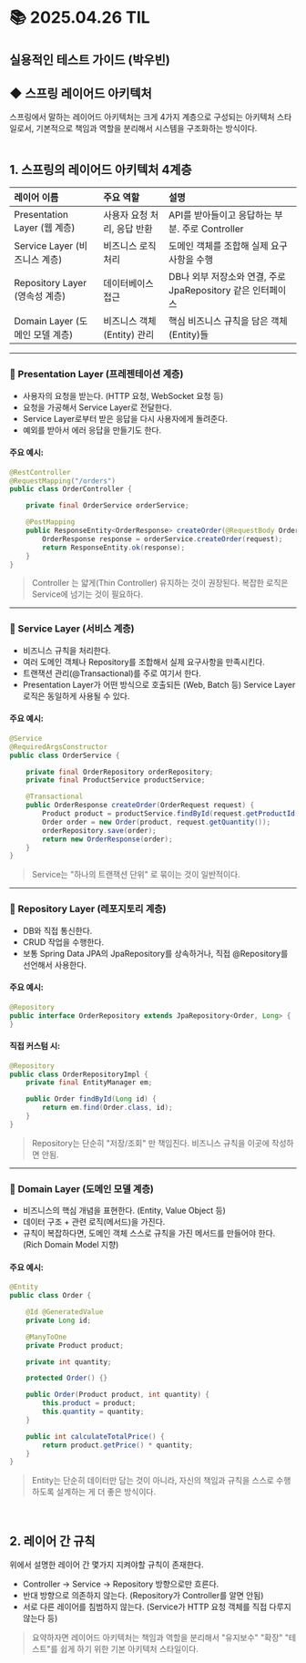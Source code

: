 # 📚 2025.04.26 TIL
## 실용적인 테스트 가이드 (박우빈)
##  ◆ 스프링 레이어드 아키텍처
스프링에서 말하는 레이어드 아키텍처는 크게 4가지 계층으로 구성되는 아키텍처 스타일로서,
기본적으로 책임과 역할을 분리해서 시스템을 구조화하는 방식이다.
<br></br>

## 1. 스프링의 레이어드 아키텍처 4계층

| 레이어 이름                    | 주요 역할               | 설명                                        |
|:--------------------------|:--------------------|:------------------------------------------|
| Presentation Layer (웹 계층) | 사용자 요청 처리, 응답 반환    | API를 받아들이고 응답하는 부분. 주로 Controller         |
| Service Layer (비즈니스 계층)   | 비즈니스 로직 처리          | 도메인 객체를 조합해 실제 요구사항을 수행                   |
| Repository Layer (영속성 계층) | 데이터베이스 접근           | DB나 외부 저장소와 연결, 주로 JpaRepository 같은 인터페이스 |
| Domain Layer (도메인 모델 계층)  | 비즈니스 객체 (Entity) 관리 | 핵심 비즈니스 규칙을 담은 객체(Entity)들                |
---

### 📌 Presentation Layer (프레젠테이션 계층)
- 사용자의 요청을 받는다. (HTTP 요청, WebSocket 요청 등)
- 요청을 가공해서 Service Layer로 전달한다.
- Service Layer로부터 받은 응답을 다시 사용자에게 돌려준다.
- 예외를 받아서 에러 응답을 만들기도 한다.

#### 주요 예시:
```java
@RestController
@RequestMapping("/orders")
public class OrderController {

    private final OrderService orderService;

    @PostMapping
    public ResponseEntity<OrderResponse> createOrder(@RequestBody OrderRequest request) {
        OrderResponse response = orderService.createOrder(request);
        return ResponseEntity.ok(response);
    }
}
```
> Controller 는 얇게(Thin Controller) 유지하는 것이 권장된다.
> 복잡한 로직은 Service에 넘기는 것이 필요하다.
---
### 📌 Service Layer (서비스 계층)
- 비즈니스 규칙을 처리한다.
- 여러 도메인 객체나 Repository를 조합해서 실제 요구사항을 만족시킨다.
- 트랜잭션 관리(@Transactional)를 주로 여기서 한다.
- Presentation Layer가 어떤 방식으로 호출되든 (Web, Batch 등) Service Layer 로직은 동일하게 사용될 수 있다.

#### 주요 예시:
```java
@Service
@RequiredArgsConstructor
public class OrderService {

    private final OrderRepository orderRepository;
    private final ProductService productService;

    @Transactional
    public OrderResponse createOrder(OrderRequest request) {
        Product product = productService.findById(request.getProductId());
        Order order = new Order(product, request.getQuantity());
        orderRepository.save(order);
        return new OrderResponse(order);
    }
}
```
> Service는 "하나의 트랜잭션 단위" 로 묶이는 것이 일반적이다.
---
### 📌 Repository Layer (레포지토리 계층)
- DB와 직접 통신한다.
- CRUD 작업을 수행한다.
- 보통 Spring Data JPA의 JpaRepository를 상속하거나, 직접 @Repository를 선언해서 사용한다.

#### 주요 예시:
```java
@Repository
public interface OrderRepository extends JpaRepository<Order, Long> {
}
```
#### 직접 커스텀 시: 
```java
@Repository
public class OrderRepositoryImpl {
    private final EntityManager em;

    public Order findById(Long id) {
        return em.find(Order.class, id);
    }
}
```
> Repository는 단순히 "저장/조회" 만 책임진다. 비즈니스 규칙을 이곳에 작성하면 안됨.
---
### 📌 Domain Layer (도메인 모델 계층)
- 비즈니스의 핵심 개념을 표현한다. (Entity, Value Object 등)
- 데이터 구조 + 관련 로직(메서드)을 가진다.
- 규칙이 복잡하다면, 도메인 객체 스스로 규칙을 가진 메서드를 만들어야 한다. (Rich Domain Model 지향)

#### 주요 예시:
```java
@Entity
public class Order {

    @Id @GeneratedValue
    private Long id;

    @ManyToOne
    private Product product;

    private int quantity;

    protected Order() {}

    public Order(Product product, int quantity) {
        this.product = product;
        this.quantity = quantity;
    }

    public int calculateTotalPrice() {
        return product.getPrice() * quantity;
    }
}
```
> Entity는 단순히 데이터만 담는 것이 아니라, 자신의 책임과 규칙을 스스로 수행하도록 설계하는 게 더 좋은 방식이다.

<br>

## 2. 레이어 간 규칙
위에서 설명한 레이어 간 몇가지 지켜야할 규칙이 존재한다.

- Controller → Service → Repository 방향으로만 흐른다.
- 반대 방향으로 의존하지 않는다. (Repository가 Controller를 알면 안됨)
- 서로 다른 레이어를 침범하지 않는다. (Service가 HTTP 요청 객체를 직접 다루지 않는다 등)

> 요약하자면 레이어드 아키텍처는 책임과 역할을 분리해서 "유지보수" "확장" "테스트"를 쉽게 하기 위한 기본 아키텍처 스타일이다.





